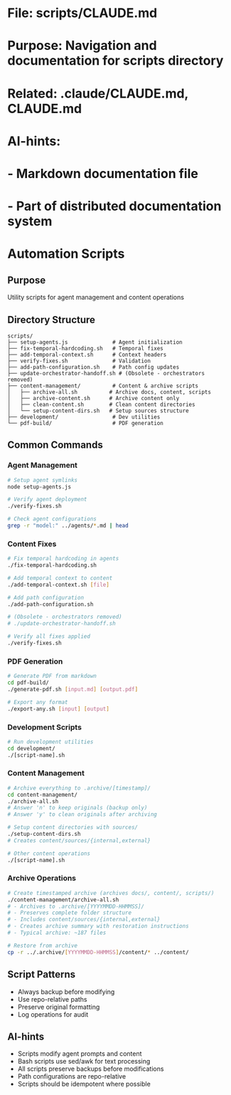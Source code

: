 # File: scripts/CLAUDE.md
# Purpose: Navigation and documentation for scripts directory
# Related: .claude/CLAUDE.md, CLAUDE.md
# AI-hints:
# - Markdown documentation file
# - Part of distributed documentation system

# Automation Scripts

## Purpose
Utility scripts for agent management and content operations

## Directory Structure
```
scripts/
├── setup-agents.js              # Agent initialization
├── fix-temporal-hardcoding.sh   # Temporal fixes
├── add-temporal-context.sh      # Context headers
├── verify-fixes.sh              # Validation
├── add-path-configuration.sh    # Path config updates
├── update-orchestrator-handoff.sh # (Obsolete - orchestrators removed)
├── content-management/          # Content & archive scripts
│   ├── archive-all.sh          # Archive docs, content, scripts
│   ├── archive-content.sh      # Archive content only
│   ├── clean-content.sh        # Clean content directories
│   └── setup-content-dirs.sh   # Setup sources structure
├── development/                 # Dev utilities
└── pdf-build/                   # PDF generation
```

## Common Commands

### Agent Management
```bash
# Setup agent symlinks
node setup-agents.js

# Verify agent deployment
./verify-fixes.sh

# Check agent configurations
grep -r "model:" ../agents/*.md | head
```

### Content Fixes
```bash
# Fix temporal hardcoding in agents
./fix-temporal-hardcoding.sh

# Add temporal context to content
./add-temporal-context.sh [file]

# Add path configuration
./add-path-configuration.sh

# (Obsolete - orchestrators removed)
# ./update-orchestrator-handoff.sh

# Verify all fixes applied
./verify-fixes.sh
```

### PDF Generation
```bash
# Generate PDF from markdown
cd pdf-build/
./generate-pdf.sh [input.md] [output.pdf]

# Export any format
./export-any.sh [input] [output]
```

### Development Scripts
```bash
# Run development utilities
cd development/
./[script-name].sh
```

### Content Management
```bash
# Archive everything to .archive/[timestamp]/
cd content-management/
./archive-all.sh
# Answer 'n' to keep originals (backup only)
# Answer 'y' to clean originals after archiving

# Setup content directories with sources/
./setup-content-dirs.sh
# Creates content/sources/{internal,external}

# Other content operations
./[script-name].sh
```

### Archive Operations
```bash
# Create timestamped archive (archives docs/, content/, scripts/)
./content-management/archive-all.sh
# - Archives to .archive/[YYYYMMDD-HHMMSS]/
# - Preserves complete folder structure
# - Includes content/sources/{internal,external}
# - Creates archive summary with restoration instructions
# - Typical archive: ~187 files

# Restore from archive
cp -r ../.archive/[YYYYMMDD-HHMMSS]/content/* ../content/
```

## Script Patterns
- Always backup before modifying
- Use repo-relative paths
- Preserve original formatting
- Log operations for audit

## AI-hints
- Scripts modify agent prompts and content
- Bash scripts use sed/awk for text processing
- All scripts preserve backups before modifications
- Path configurations are repo-relative
- Scripts should be idempotent where possible